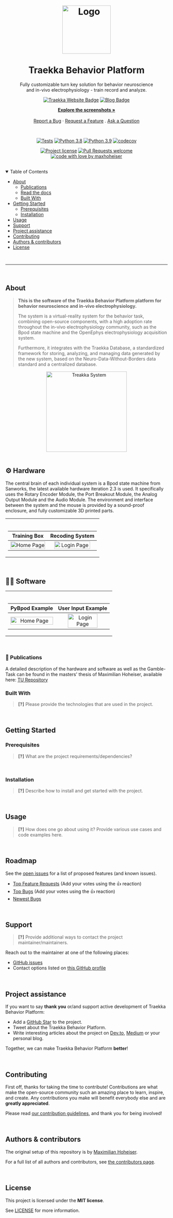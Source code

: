<h1 align="center">
  <a href="https://github.com/maxhoheiser/maxland">
    <!-- Please provide path to your logo here -->
    <img src="docs/images/logo.png" alt="Logo" width="150" height="150">
  </a>
  <br>
  <br>
  Traekka Behavior Platform
</h1>

<div align="center">
  Fully customizable turn key solution for behavior neuroscience
  <br>and in-vivo electrophysiology - train record and analyze.

  <br>

[![Traekka Website Badge](https://img.shields.io/badge/traekka.com-0e76a8?style=flat-square&logo=google-chrome&logoColor=white)](https://traekka.com)
[![Blog Badge](https://img.shields.io/badge/hello@traekka.com-3b5998?style=flat-square&logo=Minutemailer&logoColor=white)](mailto:hello@traekka.com)

<a href="#about"><strong>Explore the screenshots »</strong></a>
<br />
<br />
<a href="https://github.com/maxhoheiser/maxland/issues/new?assignees=&labels=bug&template=01_BUG_REPORT.md&title=bug%3A+">Report a Bug</a>
·
<a href="https://github.com/maxhoheiser/maxland/issues/new?assignees=&labels=enhancement&template=02_FEATURE_REQUEST.md&title=feat%3A+">Request a Feature</a>
.
<a href="https://github.com/maxhoheiser/maxland/issues/new?assignees=&labels=question&template=04_SUPPORT_QUESTION.md&title=support%3A+">Ask a Question</a>

</div>

<div align="center">
<br />

[![Tests](https://github.com/maxhoheiser/maxland/actions/workflows/pull-request-tests.yml/badge.svg)](https://github.com/maxhoheiser/maxland/actions/workflows/pull-request-tests.yml)
[![Python 3.8](https://img.shields.io/badge/python-3.8-blue.svg)](https://www.python.org/downloads/release/python-380/)
[![Python 3.9](https://img.shields.io/badge/python-3.9-blue.svg)](https://www.python.org/downloads/release/python-390/)
[![codecov](https://codecov.io/gh/maxhoheiser/maxland/branch/master/graph/badge.svg?token=EXO9L1UJBM)](https://codecov.io/gh/maxhoheiser/maxland)

[![Project license](https://img.shields.io/github/license/maxhoheiser/maxland.svg?style=flat-square)](LICENSE)
[![Pull Requests welcome](https://img.shields.io/badge/PRs-welcome-ff69b4.svg?style=flat-square)](https://github.com/maxhoheiser/maxland/issues?q=is%3Aissue+is%3Aopen+label%3A%22help+wanted%22)
[![code with love by maxhoheiser](https://img.shields.io/badge/%3C%2F%3E%20with%20%E2%99%A5%20by-maxhoheiser-ff1414.svg?style=flat-square)](https://github.com/maxhoheiser)

</div>

<br>

<details open="open">
<summary>Table of Contents</summary>

- [About](#about)
  - [Publications](#publications)
  - [Read the docs](#read-the-docs)
  - [Built With](#built-with)
- [Getting Started](#getting-started)
  - [Prerequisites](#prerequisites)
  - [Installation](#installation)
- [Usage](#usage)
- [Support](#support)
- [Project assistance](#project-assistance)
- [Contributing](#contributing)
- [Authors & contributors](#authors--contributors)
- [License](#license)

</details>

<br>

---

<br>

## About

> **This is the software of the Traekka Behavior Platform platform for behavior neuroscience and in-vivo electrophysiology.**
>
> The system is a virtual-reality system for the behavior task, combining open-source components, with a high adoption rate throughout the in-vivo electrophysiology community, such as the Bpod state machine and the OpenEphys electrophysiology acquisition system.
>
> Furthermore, it integrates with the Traekka Database, a standardized framework for storing, analyzing, and managing data generated by the new system, based on the Neuro-Data-Without-Borders data standard and a centralized database.

<div align="center">
<img src="docs/images/system.png" alt="Treakka System" height="250">
</div>

<br>

## ⚙️ Hardware

The central brain of each individual system is a Bpod state machine from Sanworks, the latest available hardware iteration 2.3 is used. It specifically uses the Rotary Encoder Module, the Port Breakout Module, the Analog Output Module and the Audio Module.
The environment and interface between the system and the mouse is provided by a sound-proof enclosure, and fully customizable 3D printed parts.

<table><tr><td>

<br>

|                                    Training Box                                     |                                   Recoding System                                    |
| :---------------------------------------------------------------------------------: | :----------------------------------------------------------------------------------: |
| <img src="docs/images/hardware/training_system.jpg" title="Home Page" width="100%"> | <img src="docs/images/hardware/recording_system.jpg" title="Login Page" width="90%"> |

</td></tr></table>

<br>

## 🧑‍💻 Software

<table><tr><td>

<br>

|                                 PyBpod Example                                 |                                User Input Example                                 |
| :----------------------------------------------------------------------------: | :-------------------------------------------------------------------------------: |
| <img src="docs/images/software/pybpod_gui.png" title="Home Page" width="100%"> | <img src="docs/images/software/userinput_gui.png" title="Login Page" width="78%"> |

</td></tr></table>

<br>

### 📝 Publications

A detailed description of the hardware and software as well as the Gamble-Task can be found in the masters' thesis of Maximilian Hoheiser, available here: [TU Repository](https://repositum.tuwien.at/handle/20.500.12708/17377)

### Built With

> **[?]**
> Please provide the technologies that are used in the project.

<br>

## Getting Started

### Prerequisites

> **[?]**
> What are the project requirements/dependencies?

<br>

### Installation

> **[?]**
> Describe how to install and get started with the project.

<br>

## Usage

> **[?]**
> How does one go about using it?
> Provide various use cases and code examples here.

<br>

## Roadmap

See the [open issues](https://github.com/maxhoheiser/maxland/issues) for a list of proposed features (and known issues).

- [Top Feature Requests](https://github.com/maxhoheiser/maxland/issues?q=label%3Aenhancement+is%3Aopen+sort%3Areactions-%2B1-desc) (Add your votes using the 👍 reaction)
- [Top Bugs](https://github.com/maxhoheiser/maxland/issues?q=is%3Aissue+is%3Aopen+label%3Abug+sort%3Areactions-%2B1-desc) (Add your votes using the 👍 reaction)
- [Newest Bugs](https://github.com/maxhoheiser/maxland/issues?q=is%3Aopen+is%3Aissue+label%3Abug)

<br>

## Support

> **[?]**
> Provide additional ways to contact the project maintainer/maintainers.

Reach out to the maintainer at one of the following places:

- [GitHub issues](https://github.com/maxhoheiser/maxland/issues/new?assignees=&labels=question&template=04_SUPPORT_QUESTION.md&title=support%3A+)
- Contact options listed on [this GitHub profile](https://github.com/maxhoheiser)

<br>

## Project assistance

If you want to say **thank you** or/and support active development of Traekka Behavior Platform:

- Add a [GitHub Star](https://github.com/maxhoheiser/maxland) to the project.
- Tweet about the Traekka Behavior Platform.
- Write interesting articles about the project on [Dev.to](https://dev.to/), [Medium](https://medium.com/) or your personal blog.

Together, we can make Traekka Behavior Platform **better**!

<br>

## Contributing

First off, thanks for taking the time to contribute! Contributions are what make the open-source community such an amazing place to learn, inspire, and create. Any contributions you make will benefit everybody else and are **greatly appreciated**.

Please read [our contribution guidelines](docs/CONTRIBUTING.md), and thank you for being involved!

<br>

## Authors & contributors

The original setup of this repository is by [Maximilian Hoheiser](https://github.com/maxhoheiser).

For a full list of all authors and contributors, see [the contributors page](https://github.com/maxhoheiser/maxland/contributors).

<br>

## License

This project is licensed under the **MIT license**.

See [LICENSE](LICENSE) for more information.

